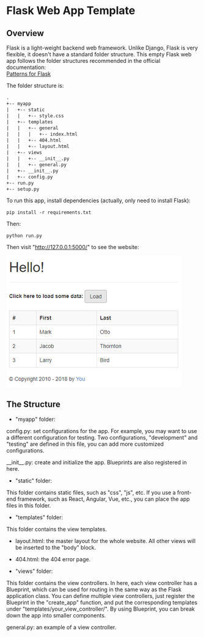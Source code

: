 # Flask Web App Template

## Overview
Flask is a light-weight backend web framework. Unlike Django, Flask is very flexible, it doesn't have a standard folder structure. This empty Flask web app follows the folder structures recommended in the official documentation:   
[Patterns for Flask](http://flask.pocoo.org/docs/0.12/patterns/)

The folder structure is: 

```
.
+-- myapp
|   +-- static
|   |   +-- style.css
|   +-- templates
|   |   +-- general
|   |   |   +-- index.html
|   |   +-- 404.html
|   |   +-- layout.html
|   +-- views
|   |   +-- __init__.py
|   |   +-- general.py
|   +-- __init__.py
|   +-- config.py
+-- run.py
+-- setup.py
```

To run this app, install dependencies (actually, only need to install Flask):

```
pip install -r requirements.txt
```

Then:

```
python run.py
```

Then visit "http://127.0.0.1:5000/" to see the website: 

![](/images/hello.png)

## The Structure

* "myapp" folder:    

config.py: set configurations for the app. For example, you may want to use a different configuration for testing. Two configurations, "development" and "testing" are defined in this file, you can add more customized configurations.

\_\_init\_\_.py: create and initialize the app. Blueprints are also registered in here. 

* "static" folder:   

This folder contains static files, such as "css", "js", etc. If you use a front-end framework, such as React, Angular, Vue, etc., you can place the app files in this folder. 

* "templates" folder:   

This folder contains the view templates. 

   * layout.html: the master layout for the whole website. All other views will be inserted to the "body" block. 

   * 404.html: the 404 error page. 

* "views" folder:   

This folder contains the view controllers. In here, each view controller has a Blueprint, which can be used for routing in the same way as the Flask application class. You can define multiple view controllers, just register the Blueprint in the "create_app" function, and put the corresponding templates under "templates/your_view_controller/". By using Blueprint, you can break down the app into smaller components. 

general.py: an example of a view controller. 

